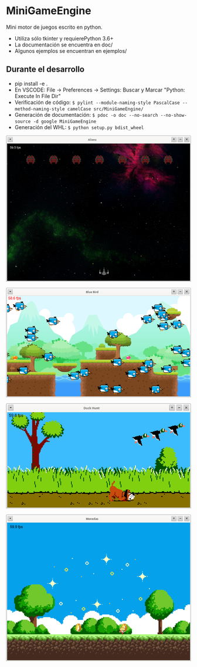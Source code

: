 # MiniGameEngine
Mini motor de juegos escrito en python.

* Utiliza sólo tkinter y requierePython 3.6+
* La documentación se encuentra en doc/
* Algunos ejemplos se encuentran en ejemplos/

## Durante el desarrollo
* pip install -e .
* En VSCODE: File -> Preferences -> Settings: Buscar y Marcar "Python: Execute In File Dir"
* Verificación de código: ``$ pylint --module-naming-style PascalCase --method-naming-style camelCase src/MiniGameEngine/``
* Generación de documentación: ``$ pdoc -o doc --no-search --no-show-source -d google MiniGameEngine``
* Generación del WHL: ``$ python setup.py bdist_wheel``

![Texto Alternativo](images/Aliens.png)

![Texto Alternativo](images/BlueBird.png)

![Texto Alternativo](images/DuckHunt.png)

![Texto Alternativo](images/Monedas.png)

